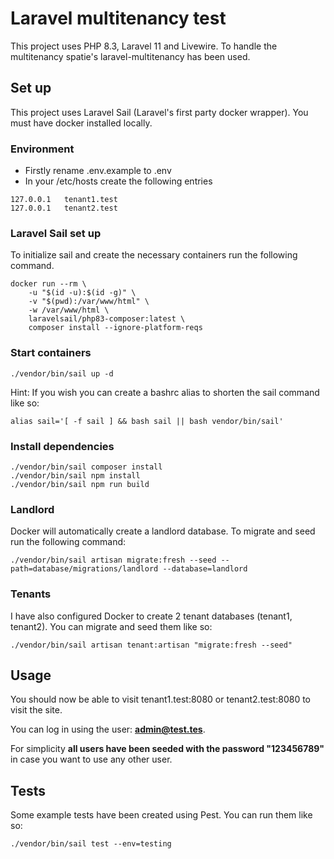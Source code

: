 # Laravel multitenancy test

This project uses PHP 8.3, Laravel 11 and Livewire. To handle the multitenancy spatie's laravel-multitenancy has been used.

## Set up

This project uses Laravel Sail (Laravel's first party docker wrapper). You must have docker installed locally.

### Environment

- Firstly rename .env.example to .env
- In your /etc/hosts create the following entries

```
127.0.0.1   tenant1.test
127.0.0.1   tenant2.test
```

### Laravel Sail set up

To initialize sail and create the necessary containers run the following command.

```
docker run --rm \
    -u "$(id -u):$(id -g)" \
    -v "$(pwd):/var/www/html" \
    -w /var/www/html \
    laravelsail/php83-composer:latest \
    composer install --ignore-platform-reqs
```

### Start containers

```
./vendor/bin/sail up -d
```

Hint: If you wish you can create a bashrc alias to shorten the sail command like so:

```
alias sail='[ -f sail ] && bash sail || bash vendor/bin/sail'
```

### Install dependencies

```
./vendor/bin/sail composer install
./vendor/bin/sail npm install
./vendor/bin/sail npm run build
```

### Landlord

Docker will automatically create a landlord database. To migrate and seed run the following command:

```
./vendor/bin/sail artisan migrate:fresh --seed --path=database/migrations/landlord --database=landlord
```

### Tenants

I have also configured Docker to create 2 tenant databases (tenant1, tenant2). You can migrate and seed them like so:

```
./vendor/bin/sail artisan tenant:artisan "migrate:fresh --seed"
```

## Usage 

You should now be able to visit tenant1.test:8080 or tenant2.test:8080 to visit the site.

You can log in using the user: **admin@test.tes**.

For simplicity **all users have been seeded with the password "123456789"** in case you want to use any other user.


## Tests

Some example tests have been created using Pest. You can run them like so:

```
./vendor/bin/sail test --env=testing
```
